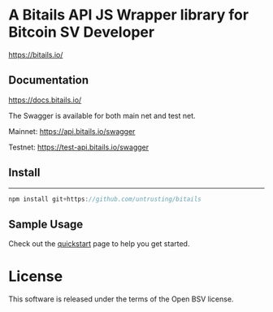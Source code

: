 # A Bitails API JS Wrapper library for Bitcoin SV Developer


https://bitails.io/

## Documentation

https://docs.bitails.io/


The Swagger is available for both main net and test net.

Mainnet: https://api.bitails.io/swagger

Testnet: https://test-api.bitails.io/swagger



## Install

---

```javascript
npm install git+https://github.com/untrusting/bitails
```

## Sample Usage

Check out the [quickstart](https://untrusting.github.io/bitails/example/quickstart) page to help you get started.

# License

This software is released under the terms of the Open BSV license.

